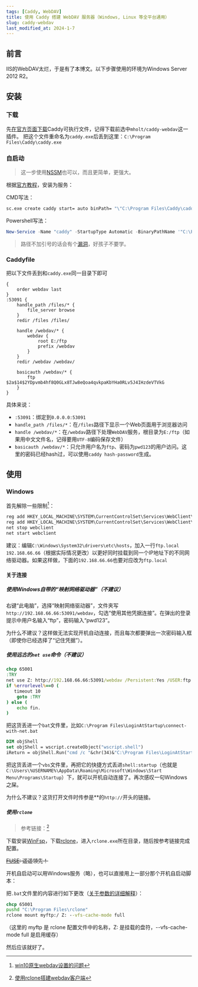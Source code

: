 ```yaml
---
tags: [Caddy, WebDAV]
title: 使用 Caddy 搭建 WebDAV 服务器（Windows, Linux 等全平台通用）
slug: caddy-webdav
last_modified_at: 2024-1-7
---
```


## 前言

IIS的WebDAV太烂，于是有了本博文。以下步骤使用的环境为Windows Server 2012 R2。

## 安装

### 下载

先[在官方页面下载](https://caddyserver.com/download)Caddy可执行文件，记得下载前选中`mholt/caddy-webdav`这一插件。
把这个文件重命名为`caddy.exe`后丢到这里：`C:\Program Files\Caddy\caddy.exe`

### 自启动

> 这一步使用[NSSM](https://nssm.cc/)也可以，而且更简单，更强大。

根据[官方教程](https://caddyserver.com/docs/running#windows-service)，安装为服务：

CMD写法：

```bat
sc.exe create caddy start= auto binPath= "\"C:\Program Files\Caddy\caddy.exe\" run"
```

Powershell写法：

```powershell
New-Service -Name "caddy" -StartupType Automatic -BinaryPathName '"C:\Program Files\Caddy\caddy.exe" run'
```

> 路径不加引号的话会有个[漏洞](https://cloud.tencent.com/developer/article/2120444)，好孩子不要学。

### Caddyfile

把以下文件丢到和`caddy.exe`同一目录下即可

```plain
{
	order webdav last
}
:53091 {
	handle_path /files/* {
		file_server browse
	}
	redir /files /files/

	handle /webdav/* {
		webdav {
			root E:/ftp
			prefix /webdav
		}
	}
	redir /webdav /webdav/

	basicauth /webdav/* {
		ftp $2a$14$2YDpvmb4hf8Q0GLx8TJw8eQoa4qvkpaKbYHa0RLv5J4IHzdeVTVkG
	}
}
```

具体来说：

- `:53091`：绑定到`0.0.0.0:53091`
- `handle_path /files/*`：在`/files`路径下显示一个Web页面用于浏览器访问
- `handle /webdav/*`：在`/webdav`路径下处理`WebDAV`服务，根目录为`E:/ftp`（如果用中文文件名，记得要用`UTF-8`编码保存文件）
- `basicauth /webdav/*`：只允许用户名为`ftp`、密码为`pwd123`的用户访问。这里的密码已经hash过，可以使用`caddy hash-password`生成。

## 使用

### Windows

首先解除一些限制[^1]：

```bat
reg add HKEY_LOCAL_MACHINE\SYSTEM\CurrentControlSet\Services\WebClient\Parameters /v BasicAuthLevel /t REG_DWORD /d 2 /f
reg add HKEY_LOCAL_MACHINE\SYSTEM\CurrentControlSet\Services\WebClient\Parameters /v FileSizeLimitInBytes /t REG_DWORD /d 0xffffffff /f
net stop webclient
net start webclient
```

建议：编辑`C:\Windows\System32\drivers\etc\hosts`，加入一行`ftp.local 192.168.66.66`（根据实际情况更改）以更好同时挂载到同一个IP地址下的不同网络驱动器。如果这样做，下面的`192.168.66.66`也要对应改为`ftp.local`

#### 关于连接

##### 使用Windows自带的“映射网络驱动器”（不建议）

右键“此电脑”，选择“映射网络驱动器”，文件夹写`http://192.168.66.66:53091/webdav`，勾选“使用其他凭据连接”。在弹出的登录提示中用户名输入“ftp”，密码输入“pwd123”。

为什么不建议？这样做无法实现开机自动连接，而且每次都要弹出一次密码输入框（即使你已经选择了“记住凭据”）。

##### 使用远古的`net use`命令（不建议）

```bat
chcp 65001
:TRY
net use Z: http://192.168.66.66:53091/webdav /Persistent:Yes /USER:ftp pwd123 /Y 2>&1|find "找不到网络名">nul
if %errorlevel%==0 (
   timeout 10
    goto :TRY
) else (
    echo fin.
)
```

把这货丢进一个`bat`文件里，比如`C:\Program Files\LoginAtStartup\connect-with-net.bat`

```vb
DIM objShell 
set objShell = wscript.createObject("wscript.shell") 
iReturn = objShell.Run("cmd /c "&chr(34)&"C:\Program Files\LoginAtStartup\connect-with-net.bat"&chr(34)&"", 0, FALSE)
```

把这货丢进一个`vbs`文件里，再把它的快捷方式丢进`shell:startup`（也就是`C:\Users\%USERNAME%\AppData\Roaming\Microsoft\Windows\Start Menu\Programs\Startup`）下，就可以开机自动连接了。再次感叹一句Windows之屎。

为什么不建议？这货打开文件时传参是\*\*的`http://`开头的链接。

##### 使用`rclone`

> 参考链接：[^2]

下载安装[WinFsp](https://github.com/winfsp/winfsp/releases/latest)，下载[rclone](https://github.com/rclone/rclone/releases/latest)，进入`rclone.exe`所在目录，随后按参考链接完成配置。

<del>[FUSE](https://zhuanlan.zhihu.com/p/106719192): 遥遥领先！</del>

开机自启动可以用Windows服务（略），也可以直接用上一部分那个开机自启动脚本：

把`.bat`文件里的内容进行如下更改（[关于参数的详细解释](https://blog.xiaoz.org/archives/15519)）：

```bat
chcp 65001
pushd "C:\Program Files\rclone"
rclone mount myftp:/ Z: --vfs-cache-mode full
```

（这里的 myftp 是 rclone 配置文件中的名称，Z: 是挂载的盘符，--vfs-cache-mode full 是启用缓存）

然后应该就好了。

[^1]:[win10原生webdav设置的问题](https://juejin.cn/post/6992463338160521230)

[^2]:[使用rclone搭建webdav客户端](https://www.bilibili.com/read/cv21803909/)
